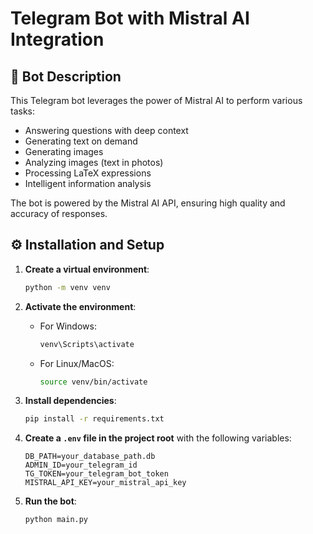 # Telegram Bot with Mistral AI Integration

## 🤖 Bot Description

This Telegram bot leverages the power of Mistral AI to perform various tasks:
- Answering questions with deep context
- Generating text on demand
- Generating images
- Analyzing images (text in photos)
- Processing LaTeX expressions
- Intelligent information analysis

The bot is powered by the Mistral AI API, ensuring high quality and accuracy of responses.

## ⚙️ Installation and Setup

1. **Create a virtual environment**:
   ```bash
   python -m venv venv
   ```

2. **Activate the environment**:
   - For Windows:
     ```bash
     venv\Scripts\activate
     ```
   - For Linux/MacOS:
     ```bash
     source venv/bin/activate
     ```

3. **Install dependencies**:
   ```bash
   pip install -r requirements.txt
   ```

4. **Create a `.env` file in the project root** with the following variables:
   ```
   DB_PATH=your_database_path.db
   ADMIN_ID=your_telegram_id
   TG_TOKEN=your_telegram_bot_token
   MISTRAL_API_KEY=your_mistral_api_key
   ```

5. **Run the bot**:
   ```bash
   python main.py
   ```
